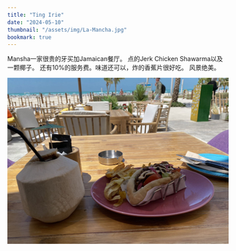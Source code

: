 ```yaml
---
title: "Ting Irie"
date: "2024-05-10"
thumbnail: "/assets/img/La-Mancha.jpg"
bookmark: true
---
```

 
Mansha一家很贵的牙买加Jamaican餐厅。
点的Jerk Chicken Shawarma以及一颗椰子。
还有10%的服务费。味道还可以，炸的香蕉片很好吃。
风景绝美。

![](/assets/img/2024/12981715332969_.pic.jpg)